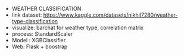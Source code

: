 - WEATHER CLASSIFICATION
- link dataset: https://www.kaggle.com/datasets/nikhil7280/weather-type-classification
- visualize: barchat for weather type, correlation matrix
- process: StandardScaler
- Model : XGBClassifier
- Web: Flask + boostrap
